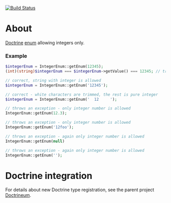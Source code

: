 [![Build Status](https://travis-ci.org/jaroslavtyc/doctrineum-integer.svg?branch=master)](https://travis-ci.org/jaroslavtyc/doctrineum-integer)


# About
[Doctrine](http://www.doctrine-project.org/) [enum](http://en.wikipedia.org/wiki/Enumerated_type) allowing integers only.

### Example
```php
$integerEnum = IntegerEnum::getEnum(12345);
(int)(string)$integerEnum === $integerEnum->getValue() === 12345; // true

// correct, string with integer is allowed
$integerEnum = IntegerEnum::getEnum('12345');

// correct - white characters are trimmed, the rest is pure integer
$integerEnum = IntegerEnum::getEnum('  12     ');

// throws an exception - only integer number is allowed
IntegerEnum::getEnum(12.3);

// throws an exception - only integer number is allowed
IntegerEnum::getEnum('12foo');

// throws an exception - again only integer number is allowed
IntegerEnum::getEnum(null)

// throws an exception - again only integer number is allowed
IntegerEnum::getEnum('');
```

# Doctrine integration
For details about new Doctrine type registration, see the parent project [Doctrineum](https://github.com/jaroslavtyc/doctrineum).
